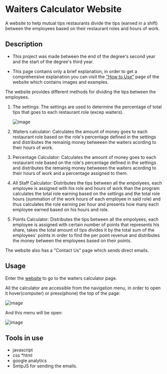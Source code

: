 # Waiters Calculator Website

A website to help mutual tips restaurants divide the tips (earned in a shift) between the employees based on their restaurant roles and hours of work.

## Description

* This project was made between the end of the degree's second year and the start of the degree's third year.

* This page contains only a brief explanation, in order to get a comprehensive explanation you can visit the ["How to Use"](https://waiterscalculator.com/how-to-use.html#points-calculator) page of the website which contains images and examples. 

The website provides different methods for dividing the tips between the employees.
1) The settings:
   The settings are used to determine the percentage of total tips that goes to each restaurant role (excep waiters).
   
   ![image](https://user-images.githubusercontent.com/40609600/219379354-5f042859-7f84-4c27-9b00-0cee34e7e5e3.png)

2) Waiters calculator: 
Calculates the amount of money goes to each restaurant role based on the role's percentage defined in the settings and distributes the remainig money betweeen the waiters acording to their hours of work.

3) Percentage Calculator:
Calculates the amount of money goes to each restaurant role based on the role's percentage defined in the settings and distributes the remainig money betweeen the waiters acording to their hours of work and a percentage assigned to them.

4) All Staff Calculator:
Distributes the tips between all the empolyees, each employee is assigned with his role and hours of work than the program calculates the total role earning based on the settings and the total role hours (summation of the work hours of each employee in said role) and thus calculates the role earning per hour and presents how many each employee earned based on his hours and role.

5) Points Calculator:
Distributes the tips between all the empolyees, each employee is assigned with certain number of points that represents his share, takes the total amount of tips divides it by the total sum of the employees' points in order to find the per point revenue and distributes the money between the employees based on their points.

The website also has a "Contact Us" page which sends direct emails.

## Usage

Enter the [website](https://waiterscalculator.com/index.html) to go to the waiters calculator page.

All the calculator are accessible from the navigation menu, in order to open it hover(computer) or press(phone) the top of the page:

![image](https://user-images.githubusercontent.com/40609600/219380026-e6e359c4-9fe5-41ff-a4fa-34f4ae1db3e9.png)

And this menu will be open:

![image](https://user-images.githubusercontent.com/40609600/219379916-4991454e-2ca1-4c4d-a8ac-3045c9731ca3.png)

## Tools in use

* javascript 
* css
*html 
* google analytics 
* SmtpJS for sending the emails. 
